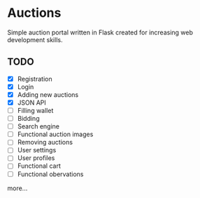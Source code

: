 # Auctions

Simple auction portal written in Flask created for increasing web development skills.

## TODO

- [x] Registration
- [x] Login
- [x] Adding new auctions
- [x] JSON API
- [ ] Filling wallet
- [ ] Bidding
- [ ] Search engine
- [ ] Functional auction images
- [ ] Removing auctions
- [ ] User settings
- [ ] User profiles
- [ ] Functional cart
- [ ] Functional obervations

more...
